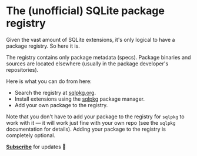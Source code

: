 # The (unofficial) SQLite package registry

Given the vast amount of SQLite extensions, it's only logical to have a package registry. So here it is.

The registry contains only package metadata (specs). Package binaries and sources are located elsewhere (usually in the package developer's repositories).

Here is what you can do from here:

-   Search the registry at [sqlpkg.org](https://sqlpkg.org/).
-   Install extensions using the [sqlpkg](https://github.com/nalgeon/sqlpkg-cli) package manager.
-   Add your own package to the registry.

Note that you don't have to add your package to the registry for `sqlpkg` to work with it — it will work just fine with your own repo (see the `sqlpkg` documentation for details). Adding your package to the registry is completely optional.

[**Subscribe**](https://antonz.org/subscribe/) for updates 🚀

